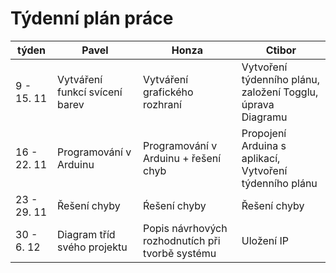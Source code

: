 <h1>Týdenní plán práce</h1>

|týden   |  Pavel | Honza  | Ctibor|
|---|---|---|---|
| 9 - 15. 11  |Vytváření funkcí svícení barev   |Vytváření grafického rozhraní   |Vytvoření týdenního plánu, založení Togglu, úprava Diagramu   |
| 16 - 22. 11  |Programování v Arduinu   |Programování v Arduinu + řešení chyb   |Propojení Arduina s aplikací, Vytvoření týdenního plánu   |
| 23 - 29. 11  |Řešení chyby   |Ŕešení chyby   |Řešení chyby|
| 30 - 6. 12  |Diagram tříd svého projektu   |Popis návrhových rozhodnutích při tvorbě systému  |Uložení IP |
